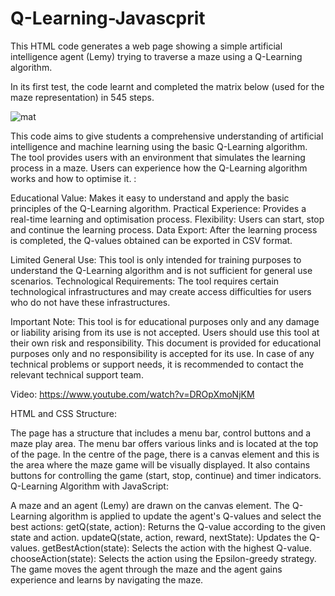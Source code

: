 

# Q-Learning-Javascprit
This HTML code generates a web page showing a simple artificial intelligence agent (Lemy) trying to traverse a maze using a Q-Learning algorithm. 

In its first test, the code learnt and completed the matrix below (used for the maze representation) in 545 steps.

![mat](https://github.com/user-attachments/assets/9d0f2d65-62cf-4650-81c7-3fed79ce493c)


This code aims to give students a comprehensive understanding of artificial intelligence and machine learning using the basic Q-Learning algorithm. The tool provides users with an environment that simulates the learning process in a maze. Users can experience how the Q-Learning algorithm works and how to optimise it.
:

Educational Value: Makes it easy to understand and apply the basic principles of the Q-Learning algorithm.
Practical Experience: Provides a real-time learning and optimisation process.
Flexibility: Users can start, stop and continue the learning process.
Data Export: After the learning process is completed, the Q-values obtained can be exported in CSV format.

Limited General Use: This tool is only intended for training purposes to understand the Q-Learning algorithm and is not sufficient for general use scenarios.
Technological Requirements: The tool requires certain technological infrastructures and may create access difficulties for users who do not have these infrastructures.

Important Note: This tool is for educational purposes only and any damage or liability arising from its use is not accepted. Users should use this tool at their own risk and responsibility. This document is provided for educational purposes only and no responsibility is accepted for its use. In case of any technical problems or support needs, it is recommended to contact the relevant technical support team.

Video: https://www.youtube.com/watch?v=DROpXmoNjKM 

HTML and CSS Structure:

The page has a structure that includes a menu bar, control buttons and a maze play area.
The menu bar offers various links and is located at the top of the page.
In the centre of the page, there is a canvas element and this is the area where the maze game will be visually displayed.
It also contains buttons for controlling the game (start, stop, continue) and timer indicators.
Q-Learning Algorithm with JavaScript:

A maze and an agent (Lemy) are drawn on the canvas element.
The Q-Learning algorithm is applied to update the agent's Q-values and select the best actions:
getQ(state, action): Returns the Q-value according to the given state and action.
updateQ(state, action, reward, nextState): Updates the Q-values.
getBestAction(state): Selects the action with the highest Q-value.
chooseAction(state): Selects the action using the Epsilon-greedy strategy.
The game moves the agent through the maze and the agent gains experience and learns by navigating the maze.
